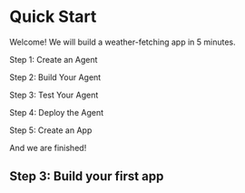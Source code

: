 # Quick Start

Welcome! We will build a weather-fetching app in 5 minutes.

Step 1: Create an Agent

Step 2: Build Your Agent

Step 3: Test Your Agent

Step 4: Deploy the Agent

Step 5: Create an App

And we are finished!






## Step 3: Build your first app
